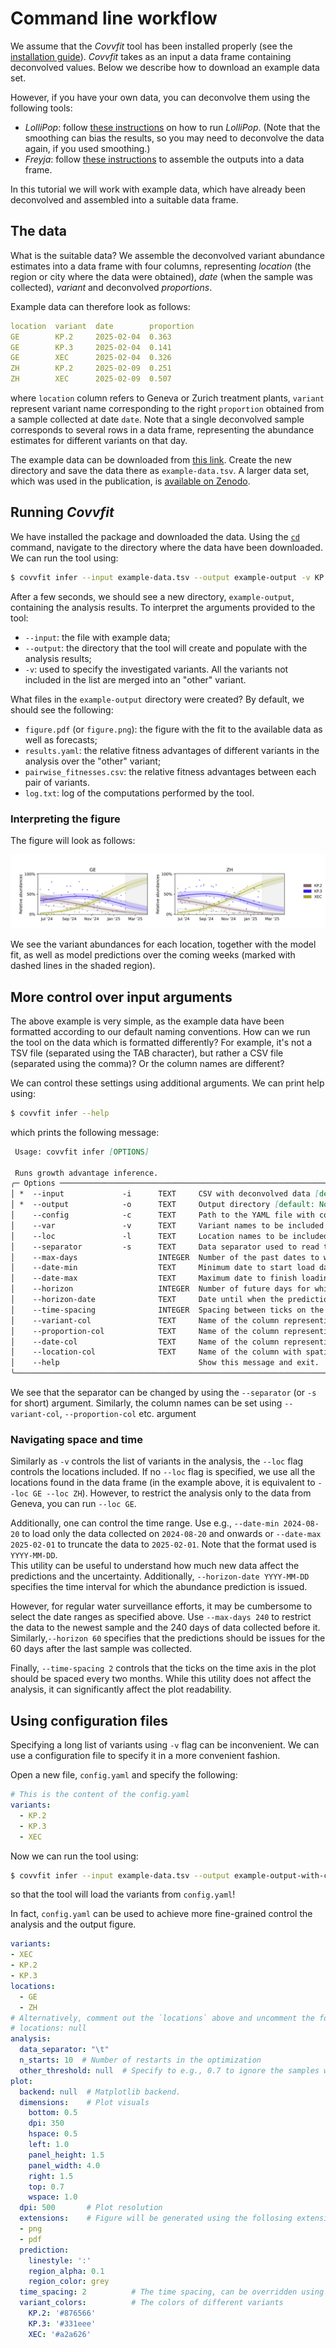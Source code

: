# Command line workflow

We assume that the *Covvfit* tool has been installed properly (see the [installation guide](./installation.md)).
*Covvfit* takes as an input a data frame containing deconvolved values.
Below we describe how to download an example data set.

However, if you have your own data, you can deconvolve them using the following tools:

  - *LolliPop*: follow [these instructions](running_deconv/lollipop.md) on how to run *LolliPop*. (Note that the smoothing can bias the results, so you may need to deconvolve the data again, if you used smoothing.)
  - *Freyja*: follow [these instructions](running_deconv/freyja.md) to assemble the outputs into a data frame.

In this tutorial we will work with example data, which have already been deconvolved and assembled into a suitable data frame.

## The data

What is the suitable data? We assemble the deconvolved variant abundance estimates into a data frame with four columns,
representing *location* (the region or city where the data were obtained), *date* (when the sample was collected), *variant* and deconvolved *proportions*.

Example data can therefore look as follows:
```yaml
location  variant  date        proportion
GE        KP.2	   2025-02-04  0.363
GE	      KP.3	   2025-02-04  0.141
GE	      XEC      2025-02-04  0.326
ZH	      KP.2     2025-02-09  0.251
ZH	      XEC      2025-02-09  0.507
```

where `location` column refers to Geneva or Zurich treatment plants, `variant` represent variant name corresponding to the right `proportion` obtained from a sample collected at date `date`. 
Note that a single deconvolved sample corresponds to several rows in a data frame, representing the abundance estimates for different variants on that day.

    
The example data can be downloaded from [this link](https://drive.google.com/drive/folders/1cvgPpGRgC69nutpkeGReo5NnULe0Ovil?usp=sharing).
Create the new directory and save the data there as `example-data.tsv`.
A larger data set, which was used in the publication, is [available on Zenodo](https://doi.org/10.5281/zenodo.15085753).

## Running *Covvfit*

We have installed the package and downloaded the data.
Using the [`cd`](https://en.wikipedia.org/wiki/Cd_(command)) command, navigate to the directory where the data have been downloaded.
We can run the tool using:

```bash
$ covvfit infer --input example-data.tsv --output example-output -v KP.2 -v KP.3 -v XEC
```

After a few seconds, we should see a new directory, `example-output`, containing the analysis results.
To interpret the arguments provided to the tool:

  - `--input`: the file with example data;
  - `--output`: the directory that the tool will create and populate with the analysis results;
  - `-v`: used to specify the investigated variants. All the variants not included in the list are merged into an "other" variant.  

What files in the `example-output` directory were created? By default, we should see the following:

  - `figure.pdf` (or `figure.png`): the figure with the fit to the available data as well as forecasts;
  - `results.yaml`: the relative fitness advantages of different variants in the analysis over the "other" variant;
  - `pairwise_fitnesses.csv`: the relative fitness advantages between each pair of variants.
  - `log.txt`: log of the computations performed by the tool.

### Interpreting the figure

The figure will look as follows:

![Generated figure](./static/infer-output-figure.jpg)

We see the variant abundances for each location, together with the model fit, as well as model predictions over the coming weeks (marked with dashed lines in the shaded region).

## More control over input arguments

The above example is very simple, as the example data have been formatted according to our default naming conventions. How can we run the tool on the data which is formatted differently? For example, it's not a TSV file (separated using the TAB character), but rather a CSV file (separated using the comma)? Or the column names are different?

We can control these settings using additional arguments. We can print help using:

```bash
$ covvfit infer --help
```

which prints the following message:

```md                                                                                                                                                                                                                                             
 Usage: covvfit infer [OPTIONS]                                                                                                                                                                                                               
                                                                                                                                                                                                                                              
 Runs growth advantage inference.                                                                                                                                                                                                                                                                                                                                                                                                                        
╭─ Options ──────────────────────────────────────────────────────────────────────────────────────────────────────────────────────────────────────────────────────────────────────────────────────────────────────────────────────────────────╮
│ *  --input             -i      TEXT     CSV with deconvolved data [default: None] [required]                                                                                                                                               │
│ *  --output            -o      TEXT     Output directory [default: None] [required]                                                                                                                                                        │
│    --config            -c      TEXT     Path to the YAML file with configuration. [default: None]                                                                                                                                          │
│    --var               -v      TEXT     Variant names to be included in the analysis. Note: overrides the settings in the config file (--config). [default: None]                                                                          │
│    --loc               -l      TEXT     Location names to be included in the analysis. Note: overrides the settings in the config file (--config). [default: None]                                                                         │
│    --separator         -s      TEXT     Data separator used to read the input file. By default read from the config file (if not specified, the TAB character). [default: None]                                                            │
│    --max-days                  INTEGER  Number of the past dates to which the analysis will be restricted [default: 240]                                                                                                                   │
│    --date-min                  TEXT     Minimum date to start load data in format YYYY-MM-DD. By default calculated using `--max_days` and `--date-max`. [default: None]                                                                   │
│    --date-max                  TEXT     Maximum date to finish loading data, provided in format YYYY-MM-DD. By default calculated as the last date in the CSV file. [default: None]                                                        │
│    --horizon                   INTEGER  Number of future days for which abundance prediction should be generated [default: 60]                                                                                                             │
│    --horizon-date              TEXT     Date until when the predictions should occur, provided in format YYYY-MM-DD. By default calculated using `--horizon` and `--date-max`. [default: None]                                             │
│    --time-spacing              INTEGER  Spacing between ticks on the time axis in months [default: None]                                                                                                                                   │
│    --variant-col               TEXT     Name of the column representing observed variant [default: variant]                                                                                                                                │
│    --proportion-col            TEXT     Name of the column representing observed proportion [default: proportion]                                                                                                                          │
│    --date-col                  TEXT     Name of the column representing measurement date [default: date]                                                                                                                                   │
│    --location-col              TEXT     Name of the column with spatial location [default: location]                                                                                                                                       │
│    --help                               Show this message and exit.                                                                                          
╰────────────────────────────────────────────────────────────────────────────────────────────────────────────────────────────────────────────────────────────────────────────────────────────────────────────────────────────────────────────╯
```

We see that the separator can be changed by using the `--separator` (or `-s` for short) argument. Similarly, the column names can be set using `--variant-col`, `--proportion-col` etc. argument

### Navigating space and time

Similarly as `-v` controls the list of variants in the analysis, the `--loc` flag controls the locations included. If no `--loc` flag is specified, we use all the locations found in the data frame (in the example above, it is equivalent to `--loc GE --loc ZH`).
However, to restrict the analysis only to the data from Geneva, you can run `--loc GE`.

Additionally, one can control the time range. Use e.g., `--date-min 2024-08-20` to load only the data collected on `2024-08-20` and onwards or `--date-max 2025-02-01` to truncate the data to `2025-02-01`. Note that the format used is `YYYY-MM-DD`.  
This utility can be useful to understand how much new data affect the predictions and the uncertainty.
Additionally, `--horizon-date YYYY-MM-DD` specifies the time interval for which the abundance prediction is issued.

However, for regular water surveillance efforts, it may be cumbersome to select the date ranges as specified above. Use `--max-days 240` to restrict the data to the newest sample and the 240 days of data collected before it. Similarly,`--horizon 60` specifies that the predictions should be issues for the 60 days after the last sample was collected.

Finally, `--time-spacing 2` controls that the ticks on the time axis in the plot should be spaced every two months. While this utility does not affect the analysis, it can significantly affect the plot readability.

## Using configuration files

Specifying a long list of variants using `-v` flag can be inconvenient. We can use a configuration file to specify it in a more convenient fashion.

Open a new file, `config.yaml` and specify the following:

```yaml
# This is the content of the config.yaml
variants:
  - KP.2
  - KP.3
  - XEC
```

Now we can run the tool using:

```bash
$ covvfit infer --input example-data.tsv --output example-output-with-config --config config.yaml
```

so that the tool will load the variants from `config.yaml`!

In fact, `config.yaml` can be used to achieve more fine-grained control the analysis and the output figure.


```yaml
variants:
- XEC
- KP.2
- KP.3
locations:
  - GE
  - ZH 
# Alternatively, comment out the `locations` above and uncomment the following line, to include all locations by default:
# locations: null
analysis:
  data_separator: "\t"
  n_starts: 10  # Number of restarts in the optimization
  other_threshold: null  # Specify to e.g., 0.7 to ignore the samples where "other" variant achieves at least 0.7 abundance
plot:
  backend: null  # Matplotlib backend.
  dimensions:    # Plot visuals
    bottom: 0.5
    dpi: 350
    hspace: 0.5
    left: 1.0
    panel_height: 1.5
    panel_width: 4.0
    right: 1.5
    top: 0.7
    wspace: 1.0
  dpi: 500       # Plot resolution
  extensions:    # Figure will be generated using the follosing extensions 
  - png
  - pdf
  prediction:
    linestyle: ':'
    region_alpha: 0.1
    region_color: grey
  time_spacing: 2          # The time spacing, can be overridden using the command line `--time-spacing` argument
  variant_colors:          # The colors of different variants
    KP.2: '#876566'
    KP.3: '#331eee'
    XEC: '#a2a626'
```
